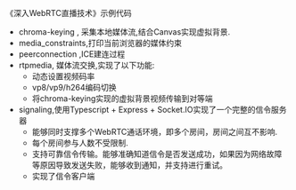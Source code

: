 《深入WebRTC直播技术》示例代码

- chroma-keying , 采集本地媒体流,结合Canvas实现虚拟背景.
- media_constraints,打印当前浏览器的媒体约束
- peerconnection ,ICE建连过程
- rtpmedia, 媒体流交换,实现了以下功能:
   - 动态设置视频码率
   - vp8/vp9/h264编码切换
   - 将chroma-keying实现的虚拟背景视频传输到对等端
- signaling,使用Typescript + Express + Socket.IO实现了一个完整的信令服务器
   - 能够同时支撑多个WebRTC通话环境，即多个房间，房间之间互不影响.
   - 每个房间参与人数不受限制.
   - 支持可靠信令传输。能够准确知道信令是否发送成功，如果因为网络故障等原因导致发送失败，能够收到通知，并支持进行重试。
   - 实现了信令客户端

